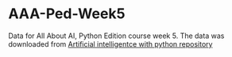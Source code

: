 # AAA-Ped-Week5
Data for All About AI, Python Edition course week 5. The data was downloaded from [Artificial intelligentce with python repository](https://github.com/PacktPublishing/Artificial-Intelligence-with-Python)
